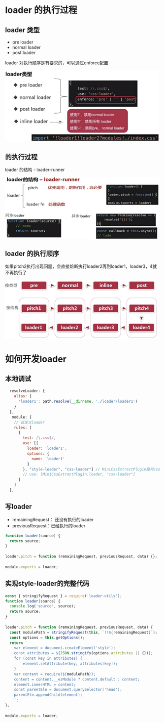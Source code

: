 # loader 的执行过程

## loader 类型

- pre loader
- normal loader
- post loader

loader 对执行顺序是有要求的，可以通过enforce配置

<img src="/docs/webpack/img/loader/1.png" style="width: 500px" />

## 的执行过程

loader 的结构 - loader-runner

<img src="/docs/webpack/img/loader/2.png" style="width: 500px" />

## loader 的执行顺序

如果pitch2执行出现问题，会直接熔断执行loader2再到loader1，loader3，4就不再执行了

<img src="/docs/webpack/img/loader/3.png" style="width: 500px" />

# 如何开发loader

## 本地调试

```js
  resolveLoader: {
    alias: {
      'loader1': path.resolve(__dirname, './loader/loader1')
    }
  },
   module: {
    // 自定义loader
    rules: [
      {
        test: /\.css$/,
        use: [{
          loader: 'loader1',
          options: {
            name: 'loader1'
          }
        }, "style-loader", "css-loader"] // MiniCssExtractPlugin是将css抽出文件的，会和style-loader冲突
        // use: [MiniCssExtractPlugin.loader, "css-loader"]
      }
    ]
  },
```

## 写loader

- remainingRequest： 还没有执行的loader
- previousRequest：已经执行的loader

```js
function loader(source) {
  return source;
}

loader.pitch = function (remainingRequest, previousRequest, data) {};

module.exports = loader;
```

## 实现style-loader的完整代码

```js
const { stringifyRequest } = require('loader-utils');
function loader(source) {
  console.log('source', source);
  return source;
}

loader.pitch = function (remainingRequest, previousRequest, data) {
  const modulePath = stringifyRequest(this, `!!${remainingRequest}`);
  const options = this.getOptions();
  return `
    var element = document.createElement('style');
    const attributes = ${JSON.stringify(options.attributes || {})};
    for (const key in attributes) {
        element.setAttribute(key, attributes[key]);
    }
    var content = require(${modulePath});
    content = content.__esModule ? content.default : content;
    element.innerHTML = content;
    const parentEle = document.querySelector('head');
    parentEle.appendChild(element);
    `;
};

module.exports = loader;
```

